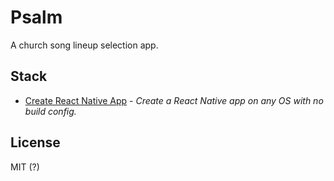 # Psalm
A church song lineup selection app.

## Stack
- [Create React Native App](https://github.com/react-community/create-react-native-app) - *Create a React Native app on any OS with no build config.*

## License
MIT (?)